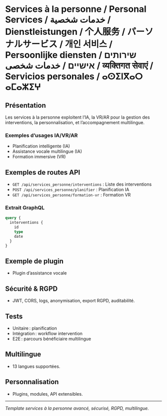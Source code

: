 # Services à la personne / Personal Services / خدمات شخصية / Dienstleistungen / 个人服务 / パーソナルサービス / 개인 서비스 / Persoonlijke diensten / שירותים אישיים / خدمات شخصی / व्यक्तिगत सेवाएं / Servicios personales / ⴰⵙⵉⵏⴳⴰⵔ ⴰⵎⴰⵣⵉⵖ

## Présentation
Les services à la personne exploitent l’IA, la VR/AR pour la gestion des interventions, la personnalisation, et l’accompagnement multilingue.

### Exemples d’usages IA/VR/AR
- Planification intelligente (IA)
- Assistance vocale multilingue (IA)
- Formation immersive (VR)

## Exemples de routes API
- `GET /api/services_personne/interventions` : Liste des interventions
- `POST /api/services_personne/planifier` : Planification IA
- `GET /api/services_personne/formation-vr` : Formation VR

### Extrait GraphQL
```graphql
query {
  interventions {
    id
    type
    date
  }
}
```

## Exemple de plugin
- Plugin d’assistance vocale

## Sécurité & RGPD
- JWT, CORS, logs, anonymisation, export RGPD, auditabilité.

## Tests
- Unitaire : planification
- Intégration : workflow intervention
- E2E : parcours bénéficiaire multilingue

## Multilingue
- 13 langues supportées.

## Personnalisation
- Plugins, modules, API extensibles.

---
*Template services à la personne avancé, sécurisé, RGPD, multilingue.*
